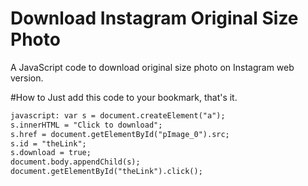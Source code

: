 # Download Instagram Original Size Photo
A JavaScript code to download original size photo on Instagram web version.


#How to
Just add this code to your bookmark, that's it.
```html
javascript: var s = document.createElement("a");
s.innerHTML = "Click to download";
s.href = document.getElementById("pImage_0").src;
s.id = "theLink";
s.download = true;
document.body.appendChild(s);
document.getElementById("theLink").click();
```